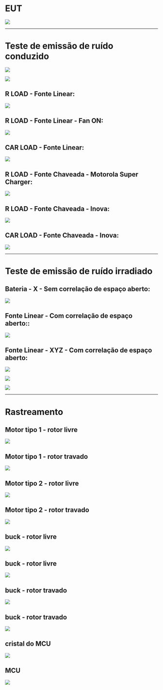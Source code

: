 # EUT

![](./img/CAR_LOAD.jpg)


---
# Teste de emissão de ruído **conduzido**
![](./img/setup_cond_test_CAR_LOAD.jpg)

![](./img/setup_cond_test_R_LOAD.jpg)

## R LOAD - Fonte Linear:
![](./31.05/R10_1A_LIN_15_53_31_05.JPG)

## R LOAD - Fonte Linear - Fan ON:
![](./31.05/R10_1A_LIN_16_53_31_05_fan_on.bmp)

## CAR LOAD - Fonte Linear:
![](./31.05/CAR_06A_LIN_18_16_31_05.JPG )

## R LOAD - Fonte Chaveada - Motorola Super Charger:
![](./31.05/R10_1A_SWT_17_19_31_05_motorola_super_charger.bmp)

## R LOAD - Fonte Chaveada - Inova:
![](./31.05/R10_1A_SWT_17_38_31_05_fonte_inova.bmp)

## CAR LOAD - Fonte Chaveada - Inova:
![](./07.06/CAR_06A_SWT_19_07_07_06_fonte_inova.bmp)

---
# Teste de emissão de ruído **irradiado**
## Bateria - X - Sem correlação de espaço aberto:
![](./07.06/car_bat_X_lucas_joao.PNG)

## Fonte Linear - Com correlação de espaço aberto::
![](./07.06/car_lucas_joao.PNG)

## Fonte Linear - XYZ - Com correlação de espaço aberto:
![](./07.06/car_XYZ_lucas_joao.PNG)

![](./07.06/CAR_INSIDE_Y.jpg)

![](./07.06/CAR_INSIDE_Z.jpg)

---
# Rastreamento
## Motor tipo 1 - rotor livre
![](./High-Impedance/220A0001.BMP)

## Motor tipo 1 - rotor travado
![](./High-Impedance/220A0002.BMP)

## Motor tipo 2 - rotor livre
![](./High-Impedance/220A0003.BMP)

## Motor tipo 2 - rotor travado
![](./High-Impedance/220A0004.BMP)

## buck - rotor livre
![](./High-Impedance/220A0005.BMP)

## buck - rotor livre
![](./High-Impedance/220A0007.BMP)

## buck - rotor travado
![](./High-Impedance/220A0006.BMP)

## buck - rotor travado
![](./High-Impedance/220A0009.BMP)

## cristal do MCU
![](./High-Impedance/220A0011.BMP)

## MCU
![](./High-Impedance/220A0012.BMP)








